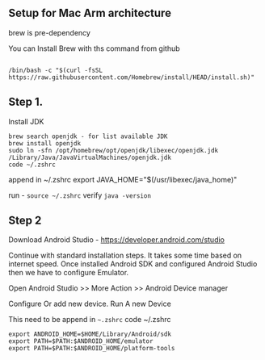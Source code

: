 ## Setup for Mac Arm architecture  
brew is pre-dependency 

You can Install Brew with ths command from github
```

/bin/bash -c "$(curl -fsSL https://raw.githubusercontent.com/Homebrew/install/HEAD/install.sh)"

```

## Step 1.
Install JDK 

```
brew search openjdk - for list available JDK 
brew install openjdk
sudo ln -sfn /opt/homebrew/opt/openjdk/libexec/openjdk.jdk /Library/Java/JavaVirtualMachines/openjdk.jdk
code ~/.zshrc
```
append in ~/.zshrc
export JAVA_HOME="$(/usr/libexec/java_home)"

run - `source ~/.zshrc`
verify `java -version`

## Step 2
Download Android Studio - https://developer.android.com/studio

Continue with  standard installation steps. It takes some time based on internet speed. Once installed Android SDK and configured Android Studio then we have to configure Emulator.

Open Android Studio >> More Action >> Android Device manager 

Configure Or add new device. Run A new Device 

This need to be append in `~.zshrc` code ~/.zshrc

```
export ANDROID_HOME=$HOME/Library/Android/sdk
export PATH=$PATH:$ANDROID_HOME/emulator
export PATH=$PATH:$ANDROID_HOME/platform-tools
```
reflects in system 
run   `source ~/.zshrc`


###  Steps 3
Run appium server with `npm run appium`
Run To view installed driver `npm run appium:driver-list`

Available appium drivers 
https://appium.io/docs/en/2.3/ecosystem/drivers/


### Steps 4 
Install appium inspector so that you can get selector with this app 
https://github.com/appium/appium-inspector


### Troubleshooting 
`npm run doctor`

